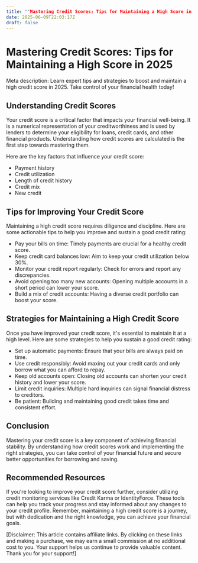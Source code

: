 ```yaml
---
title: ""Mastering Credit Scores: Tips for Maintaining a High Score in 2025""
date: 2025-06-09T22:03:17Z
draft: false
---
```


# Mastering Credit Scores: Tips for Maintaining a High Score in 2025

Meta description: Learn expert tips and strategies to boost and maintain a high credit score in 2025. Take control of your financial health today!

## Understanding Credit Scores

Your credit score is a critical factor that impacts your financial well-being. It is a numerical representation of your creditworthiness and is used by lenders to determine your eligibility for loans, credit cards, and other financial products. Understanding how credit scores are calculated is the first step towards mastering them.

Here are the key factors that influence your credit score:
- Payment history
- Credit utilization
- Length of credit history
- Credit mix
- New credit

## Tips for Improving Your Credit Score

Maintaining a high credit score requires diligence and discipline. Here are some actionable tips to help you improve and sustain a good credit rating:
- Pay your bills on time: Timely payments are crucial for a healthy credit score.
- Keep credit card balances low: Aim to keep your credit utilization below 30%.
- Monitor your credit report regularly: Check for errors and report any discrepancies.
- Avoid opening too many new accounts: Opening multiple accounts in a short period can lower your score.
- Build a mix of credit accounts: Having a diverse credit portfolio can boost your score.

## Strategies for Maintaining a High Credit Score

Once you have improved your credit score, it's essential to maintain it at a high level. Here are some strategies to help you sustain a good credit rating:
- Set up automatic payments: Ensure that your bills are always paid on time.
- Use credit responsibly: Avoid maxing out your credit cards and only borrow what you can afford to repay.
- Keep old accounts open: Closing old accounts can shorten your credit history and lower your score.
- Limit credit inquiries: Multiple hard inquiries can signal financial distress to creditors.
- Be patient: Building and maintaining good credit takes time and consistent effort.

## Conclusion

Mastering your credit score is a key component of achieving financial stability. By understanding how credit scores work and implementing the right strategies, you can take control of your financial future and secure better opportunities for borrowing and saving.

## Recommended Resources

If you're looking to improve your credit score further, consider utilizing credit monitoring services like Credit Karma or IdentityForce. These tools can help you track your progress and stay informed about any changes to your credit profile. Remember, maintaining a high credit score is a journey, but with dedication and the right knowledge, you can achieve your financial goals.

[Disclaimer: This article contains affiliate links. By clicking on these links and making a purchase, we may earn a small commission at no additional cost to you. Your support helps us continue to provide valuable content. Thank you for your support!]